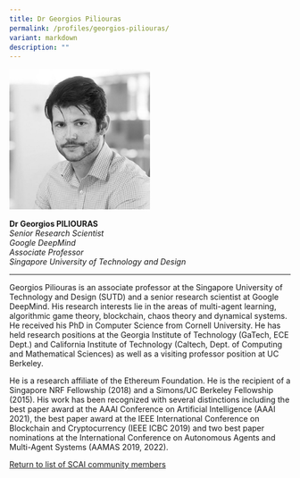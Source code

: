 ```yaml
---
title: Dr Georgios Piliouras
permalink: /profiles/georgios-piliouras/
variant: markdown
description: ""
---
```

<div style="width:50%"><img src="/images/People/georgios_piliouras.jpeg" alt="Dr Georgios Piliouras"></div>

**Dr Georgios PILIOURAS**<br>*Senior Research Scientist*<br>*Google DeepMind*<br>*Associate Professor*<br>*Singapore University of Technology and Design*<br>

---

Georgios Piliouras is an associate professor at the Singapore University of Technology and Design (SUTD) and a senior research scientist at Google DeepMind. His research interests lie in the areas of multi-agent learning, algorithmic game theory, blockchain, chaos theory and dynamical systems. He received his PhD in Computer Science from Cornell University. He has held research positions at the Georgia Institute of Technology (GaTech, ECE Dept.) and California Institute of Technology (Caltech, Dept. of Computing and Mathematical Sciences) as well as a visiting professor position at UC Berkeley. 

He is a research affiliate of the Ethereum Foundation. He is the recipient of a Singapore NRF Fellowship (2018) and a Simons/UC Berkeley Fellowship (2015). His work has been recognized with several distinctions including the best paper award at the AAAI Conference on Artificial Intelligence (AAAI 2021), the best paper award at the IEEE International Conference on Blockchain and Cryptocurrency (IEEE ICBC 2019) and two best paper nominations at the International Conference on Autonomous Agents and Multi-Agent Systems (AAMAS 2019, 2022).

[Return to list of SCAI community members](/community)